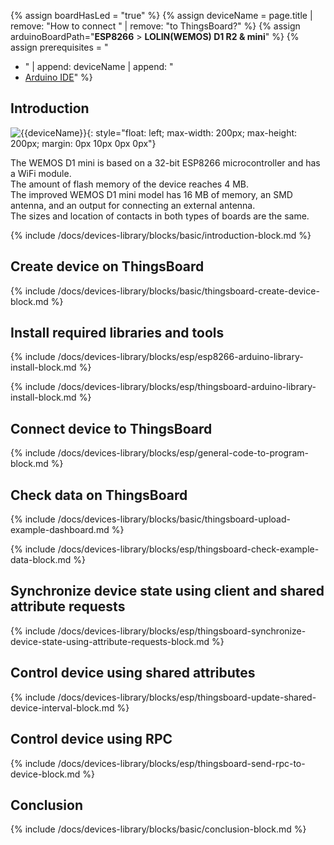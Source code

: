 
{% assign boardHasLed = "true" %}
{% assign deviceName = page.title | remove: "How to connect " | remove: "to ThingsBoard?" %}
{% assign arduinoBoardPath="**ESP8266** > **LOLIN(WEMOS) D1 R2 & mini**" %}
{% assign prerequisites = "
- " | append: deviceName | append: "
- [Arduino IDE](https://www.arduino.cc/en/software)"
 %}

## Introduction

![{{deviceName}}](/images/devices-library/{{page.deviceImageFileName}}){: style="float: left; max-width: 200px; max-height: 200px; margin: 0px 10px 0px 0px"}

The WEMOS D1 mini is based on a 32-bit ESP8266 microcontroller and has a WiFi module.  
The amount of flash memory of the device reaches 4 MB.  
The improved WEMOS D1 mini model has 16 MB of memory, an SMD antenna, and an output for connecting an external antenna.  
The sizes and location of contacts in both types of boards are the same.

{% include /docs/devices-library/blocks/basic/introduction-block.md %}

## Create device on ThingsBoard

{% include /docs/devices-library/blocks/basic/thingsboard-create-device-block.md %}

## Install required libraries and tools

{% include /docs/devices-library/blocks/esp/esp8266-arduino-library-install-block.md %}

{% include /docs/devices-library/blocks/esp/thingsboard-arduino-library-install-block.md %}

## Connect device to ThingsBoard 

{% include /docs/devices-library/blocks/esp/general-code-to-program-block.md %}

## Check data on ThingsBoard

{% include /docs/devices-library/blocks/basic/thingsboard-upload-example-dashboard.md %}

{% include /docs/devices-library/blocks/esp/thingsboard-check-example-data-block.md %}

## Synchronize device state using client and shared attribute requests

{% include /docs/devices-library/blocks/esp/thingsboard-synchronize-device-state-using-attribute-requests-block.md %}

## Control device using shared attributes

{% include /docs/devices-library/blocks/esp/thingsboard-update-shared-device-interval-block.md %}

## Control device using RPC

{% include /docs/devices-library/blocks/esp/thingsboard-send-rpc-to-device-block.md %}

## Conclusion

{% include /docs/devices-library/blocks/basic/conclusion-block.md %}
